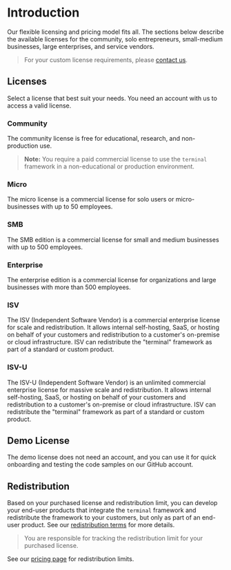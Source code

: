 # Introduction
Our flexible licensing and pricing model fits all. The sections below describe the available licenses for the community, solo entrepreneurs, small-medium businesses, large enterprises, and service vendors.

> For your custom license requirements, please [contact us](https://www.perpetualintelligence.com/support).

## Licenses
Select a license that best suit your needs. You need an account with us to access a valid license.

### Community
The community license is free for educational, research, and non-production use. 

> **Note:** You require a paid commercial license to use the `terminal` framework in a non-educational or production environment. 

### Micro
The micro license is a commercial license for solo users or micro-businesses with up to 50 employees. 

### SMB
The SMB edition is a commercial license for small and medium businesses with up to 500 employees.

### Enterprise
The enterprise edition is a commercial license for organizations and large businesses with more than 500 employees.

### ISV
The ISV (Independent Software Vendor) is a commercial enterprise license for scale and redistribution. It allows internal self-hosting, SaaS, or hosting on behalf of your customers and redistribution to a customer's on-premise or cloud infrastructure. ISV can redistribute the "terminal" framework as part of a standard or custom product.

### ISV-U
The ISV-U (Independent Software Vendor) is an unlimited commercial enterprise license for massive scale and redistribution. It allows internal self-hosting, SaaS, or hosting on behalf of your customers and redistribution to a customer's on-premise or cloud infrastructure. ISV can redistribute the "terminal" framework as part of a standard or custom product.

## Demo License
The demo license does not need an account, and you can use it for quick onboarding and testing the code samples on our GitHub account.

## Redistribution
Based on your purchased license and redistribution limit, you can develop your end-user products that integrate the `terminal` framework and redistribute the framework to your customers, but only as part of an end-user product. See our [redistribution terms](https://terms.perpetualintelligence.com/articles/redistribution.html) for more details.

> You are responsible for tracking the redistribution limit for your purchased license.

See our [pricing page](https://perpetualintelligence.com/products/terminal#pricing) for redistribution limits.

